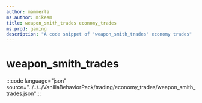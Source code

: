 ```yaml
---
author: mammerla
ms.author: mikeam
title: weapon_smith_trades economy_trades
ms.prod: gaming
description: "A code snippet of 'weapon_smith_trades' economy trades"
---
```


# weapon_smith_trades

:::code language="json" source="../../../VanillaBehaviorPack/trading/economy_trades/weapon_smith_trades.json":::
